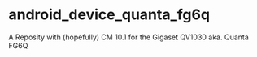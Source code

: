 # android_device_quanta_fg6q
A Reposity with (hopefully) CM 10.1 for the Gigaset QV1030 aka. Quanta FG6Q
